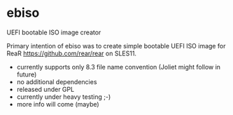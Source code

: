 # ebiso
UEFI bootable ISO image creator

Primary intention of ebiso was to create simple bootable UEFI ISO image for ReaR https://github.com/rear/rear on SLES11.
 
 - currently supports only 8.3 file name convention (Joliet might follow in future)
 - no additional dependencies
 - released under GPL
 - currently under heavy testing ;-)
 - more info will come (maybe)
